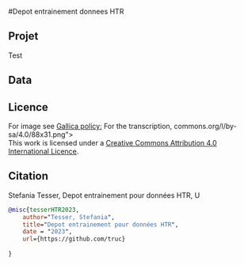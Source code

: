 #Depot entrainement donnees HTR

## Projet
Test


## Data



## Licence

For image see [Gallica policy:](https://gallica.bnf.fr/edit/und/conditions-dutilisation-des-contenus-de-gallica) 
For the transcription, commons.org/l/by-sa/4.0/88x31.png"></a><br />This work is licensed under a <a rel="license" href="http://creativecommons.org/licenses/by-sa/4.0/">Creative Commons Attribution 4.0 International Licence</a>.



## Citation
Stefania Tesser, Depot entrainement pour données HTR, U

```bibtex
@misc{tesserHTR2023,
    author="Tesser, Stefania",
    title="Depot entrainement pour données HTR",
    date = "2023",
    url={https://github.com/truc}    
    
}
```

